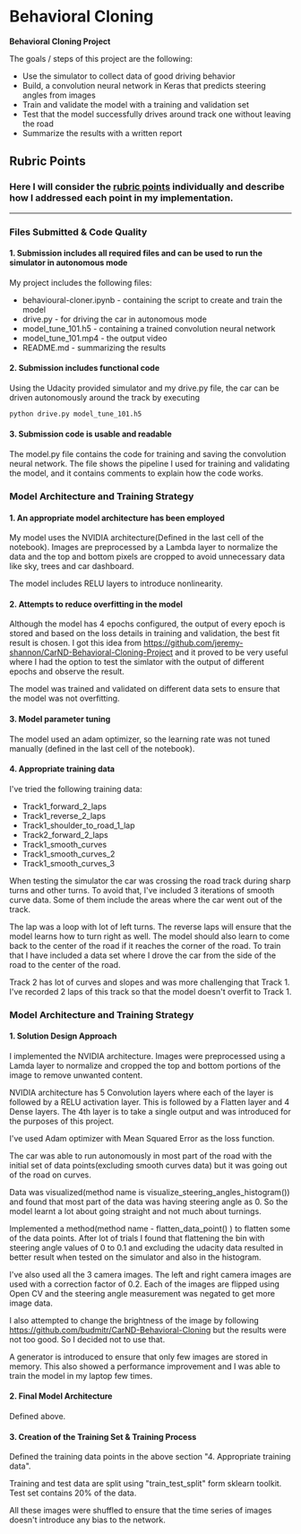 # **Behavioral Cloning** 

**Behavioral Cloning Project**

The goals / steps of this project are the following:
* Use the simulator to collect data of good driving behavior
* Build, a convolution neural network in Keras that predicts steering angles from images
* Train and validate the model with a training and validation set
* Test that the model successfully drives around track one without leaving the road
* Summarize the results with a written report


[//]: # (Image References)

[image1]: ./examples/placeholder.png "Model Visualization"
[image2]: ./examples/placeholder.png "Grayscaling"
[image3]: ./examples/placeholder_small.png "Recovery Image"
[image4]: ./examples/placeholder_small.png "Recovery Image"
[image5]: ./examples/placeholder_small.png "Recovery Image"
[image6]: ./examples/placeholder_small.png "Normal Image"
[image7]: ./examples/placeholder_small.png "Flipped Image"

## Rubric Points
### Here I will consider the [rubric points](https://review.udacity.com/#!/rubrics/432/view) individually and describe how I addressed each point in my implementation.  

---
### Files Submitted & Code Quality

#### 1. Submission includes all required files and can be used to run the simulator in autonomous mode

My project includes the following files:
* behavioural-cloner.ipynb  -  containing the script to create and train the model
* drive.py   -  for driving the car in autonomous mode
* model_tune_101.h5   -  containing a trained convolution neural network
* model_tune_101.mp4 - the output video
* README.md   -  summarizing the results

#### 2. Submission includes functional code
Using the Udacity provided simulator and my drive.py file, the car can be driven autonomously around the track by executing 
```sh
python drive.py model_tune_101.h5
```

#### 3. Submission code is usable and readable

The model.py file contains the code for training and saving the convolution neural network. The file shows the pipeline I used for training and validating the model, and it contains comments to explain how the code works.

### Model Architecture and Training Strategy

#### 1. An appropriate model architecture has been employed

My model uses the NVIDIA architecture(Defined in the last cell of the notebook). Images are preprocessed by a Lambda layer to normalize the data and the top and bottom pixels are cropped to avoid unnecessary data like sky, trees and car dashboard.

The model includes RELU layers to introduce nonlinearity. 

#### 2. Attempts to reduce overfitting in the model

Although the model has 4 epochs configured, the output of every epoch is stored and based on the loss details in training and validation, the best fit result is chosen.  I got this idea from https://github.com/jeremy-shannon/CarND-Behavioral-Cloning-Project and it proved to be very useful where I had the option to test the simlator with the output of different epochs and observe the result.

The model was trained and validated on different data sets to ensure that the model was not overfitting.

#### 3. Model parameter tuning

The model used an adam optimizer, so the learning rate was not tuned manually (defined in the last cell of the notebook).

#### 4. Appropriate training data

I've tried the following training data:

* Track1_forward_2_laps
* Track1_reverse_2_laps
* Track1_shoulder_to_road_1_lap
* Track2_forward_2_laps
* Track1_smooth_curves
* Track1_smooth_curves_2
* Track1_smooth_curves_3

When testing the simulator the car was crossing the road track during sharp turns and other turns. To avoid that, I've included 3 iterations of smooth curve data. Some of them include the areas where the car went out of the track. 

The lap was a loop with lot of left turns. The reverse laps will ensure that the model learns how to turn right as well. The model should also learn to come back to the center of the road if it reaches the corner of the road. To train that I have included a data set where I drove the car from the side of the road to the center of the road.

Track 2 has lot of curves and slopes and was more challenging that Track 1. I've recorded 2 laps of this track so that the model doesn't overfit to Track 1.

### Model Architecture and Training Strategy

#### 1. Solution Design Approach

I implemented the NVIDIA architecture. Images were preprocessed using a Lamda layer to normalize and cropped the top and bottom portions of the image to remove unwanted content.

NVIDIA architecture has 5 Convolution layers where each of the layer is followed by a RELU activation layer. This is followed by a Flatten layer and 4 Dense layers. The 4th layer is to take a single output and was introduced for the purposes of this project.

I've used Adam optimizer with Mean Squared Error as the loss function.

The car was able to run autonomously in most part of the road with the initial set of data points(excluding smooth curves data) but it was going out of the road on curves.

Data was visualized(method name is visualize_steering_angles_histogram())  and found that most part of the data was having steering angle as 0. So the model learnt a lot about going straight and not much about turnings.

Implemented a method(method name - flatten_data_point() ) to flatten some of the data points. After lot of trials I found that flattening the bin with steering angle values of 0 to 0.1 and excluding the udacity data resulted in better result when tested on the simulator and also in the histogram.

I've also used all the 3 camera images. The left and right camera images are used with a correction factor of 0.2. Each of the images are flipped using Open CV and the steering angle measurement was negated to get more image data.

I also attempted to change the brightness of the image by following https://github.com/budmitr/CarND-Behavioral-Cloning but the results were not too good. So I decided not to use that.

A generator is introduced to ensure that only few images are stored in memory. This also showed a performance improvement and I was able to train the model in my laptop few times.

#### 2. Final Model Architecture
Defined above.

#### 3. Creation of the Training Set & Training Process

Defined the training data points in the above section "4. Appropriate training data".

Training and test data are split using "train_test_split" form sklearn toolkit. Test set contains 20% of the data.

All these images were shuffled to ensure that the time series of images doesn't introduce any bias to the network.
